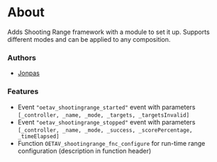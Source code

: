 # About

Adds Shooting Range framework with a module to set it up. Supports different modes and can be applied to any composition.

### Authors

- [Jonpas](http://github.com/jonpas)

### Features

- Event `"oetav_shootingrange_started"` event with parameters `[_controller, _name, _mode, _targets, _targetsInvalid]`
- Event `"oetav_shootingrange_stopped"` event with parameters `[_controller, _name, _mode, _success, _scorePercentage, _timeElapsed]`
- Function `OETAV_shootingrange_fnc_configure` for run-time range configuration (description in function header)
